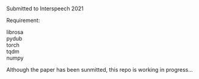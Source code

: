# <End-to-End Language Diarization with Self-Attention for Bilingual Code-switching Speech>
  Submitted to Interspeech 2021
  
  Requirement:
  
  librosa  
  pydub  
  torch  
  tqdm  
  numpy  
  
  Although the paper has been sunmitted, this repo is working in progress...
